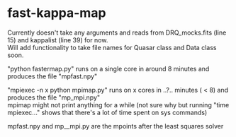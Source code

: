 # fast-kappa-map

Currently doesn't take any arguments and reads from DRQ_mocks.fits (line 15) and kappalist (line 39) for now.\
Will add functionality to take file names for Quasar class and Data class soon.

"python fastermap.py" runs on a single core in around 8 minutes and produces the file "mpfast.npy"

"mpiexec -n x python mpimap.py" runs on x cores in ..?.. minutes ( < 8) and produces the file "mp_mpi.npy"\
	mpimap might not print anything for a while (not sure why but running "time mpiexec..." shows that there's a lot of time spent on sys commands)

mpfast.npy and mp__mpi.py are the mpoints after the least squares solver

